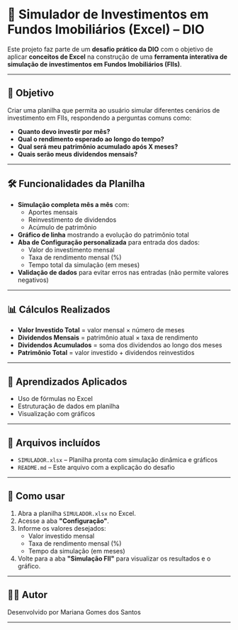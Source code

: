 # 💼 Simulador de Investimentos em Fundos Imobiliários (Excel) – DIO

Este projeto faz parte de um **desafio prático da DIO** com o objetivo de aplicar **conceitos de Excel** na construção de uma **ferramenta interativa de simulação de investimentos em Fundos Imobiliários (FIIs)**.

---

## 📌 Objetivo

Criar uma planilha que permita ao usuário simular diferentes cenários de investimento em FIIs, respondendo a perguntas comuns como:

- **Quanto devo investir por mês?**
- **Qual o rendimento esperado ao longo do tempo?**
- **Qual será meu patrimônio acumulado após X meses?**
- **Quais serão meus dividendos mensais?**

---

## 🛠️ Funcionalidades da Planilha

- **Simulação completa mês a mês** com:
  - Aportes mensais
  - Reinvestimento de dividendos
  - Acúmulo de patrimônio
- **Gráfico de linha** mostrando a evolução do patrimônio total
- **Aba de Configuração personalizada** para entrada dos dados:
  - Valor do investimento mensal
  - Taxa de rendimento mensal (%)
  - Tempo total da simulação (em meses)
- **Validação de dados** para evitar erros nas entradas (não permite valores negativos)

---

## 📊 Cálculos Realizados

- **Valor Investido Total** = valor mensal × número de meses
- **Dividendos Mensais** = patrimônio atual × taxa de rendimento
- **Dividendos Acumulados** = soma dos dividendos ao longo dos meses
- **Patrimônio Total** = valor investido + dividendos reinvestidos

---

## 🧠 Aprendizados Aplicados

- Uso de fórmulas no Excel
- Estruturação de dados em planilha
- Visualização com gráficos

---

## 📁 Arquivos incluídos

- `SIMULADOR.xlsx` – Planilha pronta com simulação dinâmica e gráficos
- `README.md` – Este arquivo com a explicação do desafio

---

## 🚀 Como usar

1. Abra a planilha `SIMULADOR.xlsx` no Excel.
2. Acesse a aba **"Configuração"**.
3. Informe os valores desejados:
   - Valor investido mensal
   - Taxa de rendimento mensal (%)
   - Tempo da simulação (em meses)
4. Volte para a aba **"Simulação FII"** para visualizar os resultados e o gráfico.

---

## 🧑‍💻 Autor

Desenvolvido por Mariana Gomes dos Santos

---
